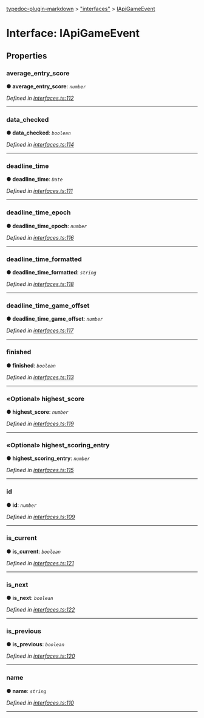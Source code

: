 [typedoc-plugin-markdown](../README.md) > ["interfaces"](../modules/_interfaces_.md) > [IApiGameEvent](../interfaces/_interfaces_.iapigameevent.md)



# Interface: IApiGameEvent


## Properties
<a id="average_entry_score"></a>

###  average_entry_score

**●  average_entry_score**:  *`number`* 

*Defined in [interfaces.ts:112](https://github.com/tgreyjs/typedoc-plugin-markdown/blob/master/tests/src/interfaces.ts#L112)*





___

<a id="data_checked"></a>

###  data_checked

**●  data_checked**:  *`boolean`* 

*Defined in [interfaces.ts:114](https://github.com/tgreyjs/typedoc-plugin-markdown/blob/master/tests/src/interfaces.ts#L114)*





___

<a id="deadline_time"></a>

###  deadline_time

**●  deadline_time**:  *`Date`* 

*Defined in [interfaces.ts:111](https://github.com/tgreyjs/typedoc-plugin-markdown/blob/master/tests/src/interfaces.ts#L111)*





___

<a id="deadline_time_epoch"></a>

###  deadline_time_epoch

**●  deadline_time_epoch**:  *`number`* 

*Defined in [interfaces.ts:116](https://github.com/tgreyjs/typedoc-plugin-markdown/blob/master/tests/src/interfaces.ts#L116)*





___

<a id="deadline_time_formatted"></a>

###  deadline_time_formatted

**●  deadline_time_formatted**:  *`string`* 

*Defined in [interfaces.ts:118](https://github.com/tgreyjs/typedoc-plugin-markdown/blob/master/tests/src/interfaces.ts#L118)*





___

<a id="deadline_time_game_offset"></a>

###  deadline_time_game_offset

**●  deadline_time_game_offset**:  *`number`* 

*Defined in [interfaces.ts:117](https://github.com/tgreyjs/typedoc-plugin-markdown/blob/master/tests/src/interfaces.ts#L117)*





___

<a id="finished"></a>

###  finished

**●  finished**:  *`boolean`* 

*Defined in [interfaces.ts:113](https://github.com/tgreyjs/typedoc-plugin-markdown/blob/master/tests/src/interfaces.ts#L113)*





___

<a id="highest_score"></a>

### «Optional» highest_score

**●  highest_score**:  *`number`* 

*Defined in [interfaces.ts:119](https://github.com/tgreyjs/typedoc-plugin-markdown/blob/master/tests/src/interfaces.ts#L119)*





___

<a id="highest_scoring_entry"></a>

### «Optional» highest_scoring_entry

**●  highest_scoring_entry**:  *`number`* 

*Defined in [interfaces.ts:115](https://github.com/tgreyjs/typedoc-plugin-markdown/blob/master/tests/src/interfaces.ts#L115)*





___

<a id="id"></a>

###  id

**●  id**:  *`number`* 

*Defined in [interfaces.ts:109](https://github.com/tgreyjs/typedoc-plugin-markdown/blob/master/tests/src/interfaces.ts#L109)*





___

<a id="is_current"></a>

###  is_current

**●  is_current**:  *`boolean`* 

*Defined in [interfaces.ts:121](https://github.com/tgreyjs/typedoc-plugin-markdown/blob/master/tests/src/interfaces.ts#L121)*





___

<a id="is_next"></a>

###  is_next

**●  is_next**:  *`boolean`* 

*Defined in [interfaces.ts:122](https://github.com/tgreyjs/typedoc-plugin-markdown/blob/master/tests/src/interfaces.ts#L122)*





___

<a id="is_previous"></a>

###  is_previous

**●  is_previous**:  *`boolean`* 

*Defined in [interfaces.ts:120](https://github.com/tgreyjs/typedoc-plugin-markdown/blob/master/tests/src/interfaces.ts#L120)*





___

<a id="name"></a>

###  name

**●  name**:  *`string`* 

*Defined in [interfaces.ts:110](https://github.com/tgreyjs/typedoc-plugin-markdown/blob/master/tests/src/interfaces.ts#L110)*





___


